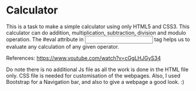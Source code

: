 # Calculator

This is a task to make a simple calculator using only HTML5 and CSS3. This calculator can do addition, multiplication, subtraction, division and modulo operation. The #eval attribute in <input> tag helps us to evaluate any calculation of any given operator. 

References: https://www.youtube.com/watch?v=cGgLHJGyS34 

Do note there is no additional Js file as all the work is done in the HTML file only. CSS file is needed for customisation of the webpages. Also, I used Bootstrap for a Navigation bar, and also to give a webpage a good look. :)

